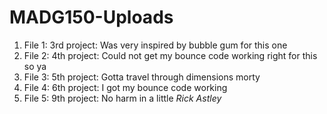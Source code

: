 # MADG150-Uploads

1. File 1: 3rd project: Was very inspired by bubble gum for this one
1. File 2: 4th project: Could not get my bounce code working right for this so ya
1. File 3: 5th project: Gotta travel through dimensions morty
1. File 4: 6th project: I got my bounce code working
1. File 5: 9th project: No harm in a little *Rick Astley*
